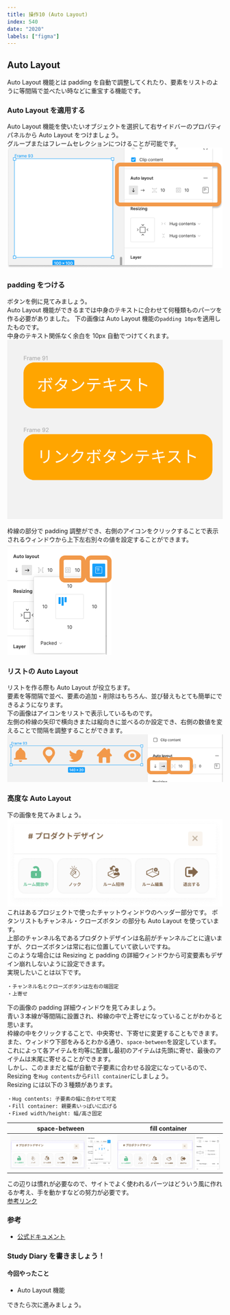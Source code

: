 ```yaml
---
title: 操作10 (Auto Layout)
index: 540
date: "2020"
labels: ["figma"]
---
```


## Auto Layout

Auto Layout 機能とは padding を自動で調整してくれたり、要素をリストのように等間隔で並べたい時などに重宝する機能です。

### Auto Layout を適用する

Auto Layout 機能を使いたいオブジェクトを選択して右サイドバーのプロパティパネルから Auto Layout をつけましょう。  
グループまたはフレームセレクションにつけることが可能です。  
![auto-layout](./img/auto-layout.png)

### padding をつける

ボタンを例に見てみましょう。  
Auto Layout 機能ができるまでは中身のテキストに合わせて何種類ものパーツを作る必要がありました。
下の画像は Auto Layout 機能の`padding 10px`を適用したものです。  
中身のテキスト関係なく余白を 10px 自動でつけてくれます。
![auto-layout-button](./img/auto-layout-button.png)

枠線の部分で padding 調整ができ、右側のアイコンをクリックすることで表示されるウィンドウから上下左右別々の値を設定することができます。
![auto-layout-padding](./img/auto-layout-padding.png)

### リストの Auto Layout

リストを作る際も Auto Layout が役立ちます。  
要素を等間隔で並べ、要素の追加・削除はもちろん、並び替えもとても簡単にできるようになります。  
下の画像はアイコンをリストで表示しているものです。  
左側の枠線の矢印で横向きまたは縦向きに並べるのか設定でき、右側の数値を変えることで間隔を調整することができます。
![auto-layout-list](./img/auto-layout-list.png)

### 高度な Auto Layout

下の画像を見てみましょう。  
![chat-header](./img/chat-header.png)  
これはあるプロジェクトで使ったチャットウィンドウのヘッダー部分です。
ボタンリストもチャンネル・クローズボタン の部分も Auto Layout を使っています。  
上部のチャンネル名であるプロダクトデザインは名前がチャンネルごとに違いますが、クローズボタンは常に右に位置していて欲しいですね。  
このような場合には Resizing と padding の詳細ウィンドウから可変要素もデザイン崩れしないように設定できます。  
実現したいことは以下です。

```
・チャンネル名とクローズボタンは左右の端固定
・上寄せ
```

下の画像の padding 詳細ウィンドウを見てみましょう。  
青い３本線が等間隔に設置され、枠線の中で上寄せになっていることがわかると思います。  
枠線の中をクリックすることで、中央寄せ、下寄せに変更することもできます。  
また、ウィンドウ下部をみるとわかる通り、`space-between`を設定しています。  
これによって各アイテムを均等に配置し最初のアイテムは先頭に寄せ、最後のアイテムは末尾に寄せることができます。  
しかし、このままだと幅が自動で子要素に合わせる設定になっているので、Resizing を`Hug contents`から`Fill container`にしましょう。  
Resizing には以下の３種類があります。

```
・Hug contents: 子要素の幅に合わせて可変
・Fill container: 親要素いっぱいに広げる
・Fixed width/height: 幅/高さ固定
```

| space-between                                                     | fill container                                          |
| ----------------------------------------------------------------- | ------------------------------------------------------- |
| ![auto-layout-space-between](./img/auto-layout-space-between.png) | ![auto-layout-resizing](./img/auto-layout-resizing.png) |

この辺りは慣れが必要なので、サイトでよく使われるパーツはどういう風に作れるか考え、手を動かすなどの努力が必要です。  
[参考リンク](https://bagelee.com/design/figma-auto-layout-update/)

### 参考

- [公式ドキュメント](https://help.figma.com/hc/en-us/articles/360040451373-Create-dynamic-designs-with-Auto-layout)

### Study Diary を書きましょう！

#### 今回やったこと

- Auto Layout 機能

できたら次に進みましょう。
